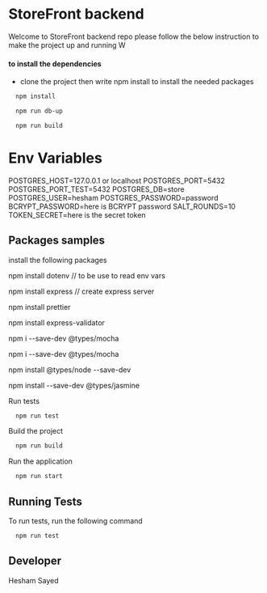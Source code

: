 # StoreFront backend

Welcome to StoreFront backend repo please follow the below instruction to make the project up and running 
W

#### to install the dependencies

- clone the project then write npm install to install the needed packages

```bash
  npm install
```

```bash
  npm run db-up
```


```bash
  npm run build
```

# Env Variables

POSTGRES_HOST=127.0.0.1 or localhost
POSTGRES_PORT=5432
POSTGRES_PORT_TEST=5432
POSTGRES_DB=store
POSTGRES_USER=hesham
POSTGRES_PASSWORD=password
BCRYPT_PASSWORD=here is BCRYPT password
SALT_ROUNDS=10
TOKEN_SECRET=here is the secret token


## Packages samples

install the following packages

npm install dotenv // to be use to read env vars

npm install express // create express server

npm install prettier

npm install express-validator

npm i --save-dev @types/mocha

npm i --save-dev @types/mocha

npm install @types/node --save-dev

npm install --save-dev @types/jasmine



Run tests

```bash
  npm run test
```


Build the project

```bash
  npm run build
```

Run the application

```bash
  npm run start
```


## Running Tests

To run tests, run the following command

```bash
  npm run test
```

## Developer

Hesham Sayed